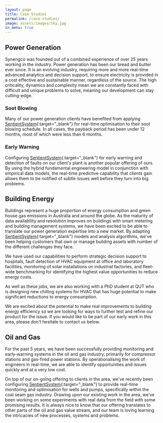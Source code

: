 ```yaml
---
layout: page
title: Case Studies
permalink: /case-studies/
image: assets/images/sky.jpg
in_menu: true
---
```


## Power Generation

Synengco was founded out of a combined experience of over 25 years working in the industry. Power generation has been our bread and butter ever since. It is an evolving industry, requiring more and more real-time advanced analytics and decision support, to ensure electricity is provided in a cost effective and sustainable manner, regardless of the source. The high criticality, dynamics and complexity mean we are constantly faced with difficult and unique problems to solve, meaning our development can stay cutting-edge.

### Soot Blowing

Many of our power generation clients have benefited from applying [SentientSystem](http://sentientsystem.com){:target="_blank"} for real-time optimisation to their soot blowing schedule. In all cases, the payback period has been under 12 months, most of which were less than 6 months.

### Early Warning

Configuring [SentientSystem](http://sentientsystem.com){:target="_blank"} for early warning and detection of faults on our client's plant is another popular offering of ours. By using the hybrid fundamental engineering model in conjunction with empirical data models, the real-time predictive capability that clients gain allows them to be notified of subtle issues well before they turn into big problems.

## Building Energy

Buildings represent a huge proportion of energy consumption and green house gas emissions in Australia and around the globe. As the maturity of data availability and resolution improves on buildings with smart metering and building management systems, we have been excited to be able to translate our power generation expertise into a new market. By adapting [SentientSystem](http://sentientsystem.com){:target="_blank"} models and analysis algorithms, we've been helping customers that own or manage building assets with number of the different challenges they face.

We have used our capabilities to perform strategic decision support to hospitals, fault detection of HVAC equipment at office and laboratory facilities, monitoring of solar installations on industrial factories, and fleet-wide benchmarking for identifying the highest value opportunities to reduce energy costs.

As well as these jobs, we are also working with a PhD student at QUT who is designing new chilling systems for HVAC that has huge potential to make significant reductions to energy consumption.

We are excited about the potential to make real improvements to building energy efficiency so we are looking for ways to further test and refine our product for the issue. If you would like to be part of our early work in this area, please don't hesitate to contact us below.

## Oil and Gas

For the past 5 years, we have been successfully providing monitoring and early-warning systems in the oil and gas industry, primarily for compressor stations and gas-fired power stations. By operationalising the work of engineers in real-time, we are able to identify opportunities and issues quickly and at a very low cost.

On top of our on-going offering to clients in the area, we've recently been configuring [SentientSystem](http://sentientsystem.com){:target="_blank"} to provide real-time monitoring and optimisation for wells and pumps, specifically within the coal seam gas industry. Drawing upon our existing work in the area, we've been working on some experiments with real data from the field with some promising results. It is always nice to know that our offering translates to other parts of the oil and gas value stream, and our team is loving learning the intricacies of new processes, systems and problems.

